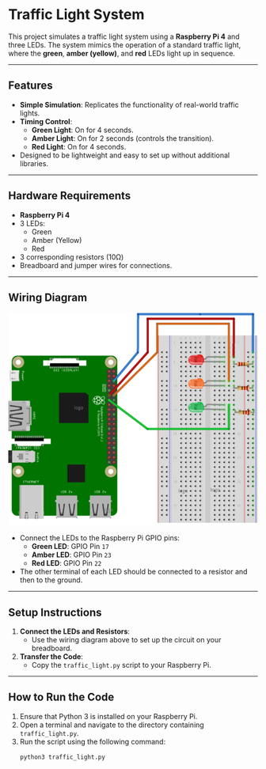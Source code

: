 # **Traffic Light System**

This project simulates a traffic light system using a **Raspberry Pi 4** and three LEDs. The system mimics the operation of a standard traffic light, where the **green**, **amber (yellow)**, and **red** LEDs light up in sequence.

---

## **Features**
- **Simple Simulation**: Replicates the functionality of real-world traffic lights.
- **Timing Control**:
  - **Green Light**: On for 4 seconds.
  - **Amber Light**: On for 2 seconds (controls the transition).
  - **Red Light**: On for 4 seconds.
- Designed to be lightweight and easy to set up without additional libraries.

---

## **Hardware Requirements**
- **Raspberry Pi 4**
- 3 LEDs:
  - Green
  - Amber (Yellow)
  - Red
- 3 corresponding resistors (10Ω)
- Breadboard and jumper wires for connections.

---

## **Wiring Diagram**

![Traffic Light Wiring Diagram](./src/raspberry-pi-traffic-lights.png)
- Connect the LEDs to the Raspberry Pi GPIO pins:
  - **Green LED**: GPIO Pin `17`
  - **Amber LED**: GPIO Pin `23`
  - **Red LED**: GPIO Pin `22`
- The other terminal of each LED should be connected to a resistor and then to the ground.

---


## **Setup Instructions**
1. **Connect the LEDs and Resistors**:
   - Use the wiring diagram above to set up the circuit on your breadboard.
2. **Transfer the Code**:
   - Copy the `traffic_light.py` script to your Raspberry Pi.

---

## **How to Run the Code**
1. Ensure that Python 3 is installed on your Raspberry Pi.
2. Open a terminal and navigate to the directory containing `traffic_light.py`.
3. Run the script using the following command:
   ```bash
   python3 traffic_light.py
